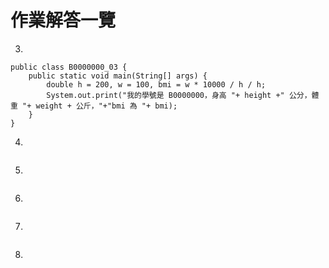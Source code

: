 # 作業解答一覽

3.

```
public class B0000000_03 {
    public static void main(String[] args) {
        double h = 200, w = 100, bmi = w * 10000 / h / h;
        System.out.print("我的學號是 B0000000，身高 "+ height +" 公分，體重 "+ weight + 公斤，"+"bmi 為 "+ bmi);
	}
}
```

4.

```
```

5.

```
```

6.

```
```

7.

```
```

8.

```
```
